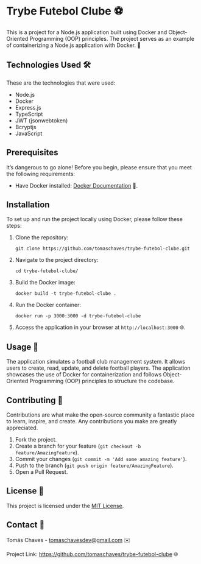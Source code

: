 <!-- Olá, Tryber!
Esse é apenas um arquivo inicial para o README do seu projeto.
É essencial que você preencha esse documento por conta própria, ok?
Não deixe de usar nossas dicas de escrita de README de projetos, e deixe sua criatividade brilhar!
:warning: IMPORTANTE: você precisa deixar nítido:
- quais arquivos/pastas foram desenvolvidos por você; 
- quais arquivos/pastas foram desenvolvidos por outra pessoa estudante;
- quais arquivos/pastas foram desenvolvidos pela Trybe.
-->
<h1>Trybe Futebol Clube ⚽</h1>

<p>This is a project for a Node.js application built using Docker and Object-Oriented Programming (OOP) principles. The project serves as an example of containerizing a Node.js application with Docker. 🐳</p>

<h2>Technologies Used 🛠️</h2>

<p>These are the technologies that were used:</p>

<ul>
  <li>Node.js</li>
  <li>Docker</li>
  <li>Express.js</li>
  <li>TypeScript</li>
  <li>JWT (jsonwebtoken)</li>
  <li>Bcryptjs</li>
  <li>JavaScript</li>
</ul>

<h2>Prerequisites</h2>

<p>It’s dangerous to go alone! Before you begin, please ensure that you meet the following requirements:</p>

<ul>
  <li>Have Docker installed: <a href="https://docs.docker.com/get-docker/">Docker Documentation</a> 🐳.</li>
</ul>

<h2>Installation</h2>

<p>To set up and run the project locally using Docker, please follow these steps:</p>

<ol>
  <li>Clone the repository:</li>

  <pre><code>git clone https://github.com/tomaschaves/trybe-futebol-clube.git</code></pre>

  <li>Navigate to the project directory:</li>

  <pre><code>cd trybe-futebol-clube/</code></pre>

  <li>Build the Docker image:</li>

  <pre><code>docker build -t trybe-futebol-clube .</code></pre>

  <li>Run the Docker container:</li>

  <pre><code>docker run -p 3000:3000 -d trybe-futebol-clube</code></pre>

  <li>Access the application in your browser at <code>http://localhost:3000</code> 🌐.</li>
</ol>

<h2>Usage 🚀</h2>

<p>The application simulates a football club management system. It allows users to create, read, update, and delete football players. The application showcases the use of Docker for containerization and follows Object-Oriented Programming (OOP) principles to structure the codebase.</p>

<h2>Contributing 🤝</h2>

<p>Contributions are what make the open-source community a fantastic place to learn, inspire, and create. Any contributions you make are greatly appreciated.</p>

<ol>
  <li>Fork the project.</li>
  <li>Create a branch for your feature (<code>git checkout -b feature/AmazingFeature</code>).</li>
  <li>Commit your changes (<code>git commit -m 'Add some amazing feature'</code>).</li>
  <li>Push to the branch (<code>git push origin feature/AmazingFeature</code>).</li>
  <li>Open a Pull Request.</li>
</ol>

<h2>License 📜</h2>

<p>This project is licensed under the <a href="LICENSE">MIT License</a>.</p>

<h2>Contact 📧</h2>

<p>Tomás Chaves - <a href="mailto:tomaschavesdev@gmail.com">tomaschavesdev@gmail.com</a> ✉️</p>

<p>Project Link: <a href="https://github.com/tomaschaves/trybe-futebol-clube">https://github.com/tomaschaves/trybe-futebol-clube</a> 🌐</p>
